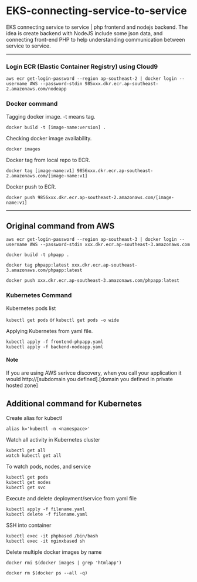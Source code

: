 # EKS-connecting-service-to-service
EKS connecting service to service | php frontend and nodejs backend. The idea is create backend with NodeJS include some json data, and connecting front-end PHP to help understanding communication between service to service. 

--- 

### Login ECR (Elastic Container Registry) using Cloud9

```
aws ecr get-login-password --region ap-southeast-2 | docker login --username AWS --password-stdin 985xxx.dkr.ecr.ap-southeast-2.amazonaws.com/nodeapp
```

### Docker command
Tagging docker image. -t means tag. 

```
docker build -t [image-name:version] . 
```

Checking docker image availability. 
```
docker images
```


Docker tag from local repo to ECR. 
```
docker tag [image-name:v1] 9856xxx.dkr.ecr.ap-southeast-2.amazonaws.com/[image-name:v1]
```

Docker push to ECR. 
```
docker push 9856xxx.dkr.ecr.ap-southeast-2.amazonaws.com/[image-name:v1]
```
---
## Original command from AWS
```
aws ecr get-login-password --region ap-southeast-3 | docker login --username AWS --password-stdin xxx.dkr.ecr.ap-southeast-3.amazonaws.com

docker build -t phpapp .

docker tag phpapp:latest xxx.dkr.ecr.ap-southeast-3.amazonaws.com/phpapp:latest

docker push xxx.dkr.ecr.ap-southeast-3.amazonaws.com/phpapp:latest
```

### Kubernetes Command
Kubernetes pods list

`kubectl get pods`
or 
`kubectl get pods -o wide`

Applying Kubernetes from yaml file. 
```
kubectl apply -f frontend-phpapp.yaml
kubectl apply -f backend-nodeapp.yaml
```

#### Note
If you are using AWS serivce discovery, when you call your application it would http://[subdomain you defined].[domain you defined in private hosted zone]


## Additional command for Kubernetes

Create alias for kubectl
```
alias k='kubectl -n <namespace>'
```

Watch all activity in Kubernetes cluster
```
kubectl get all
watch kubectl get all
```

To watch pods, nodes, and service
```
kubectl get pods
kubectl get nodes
kubectl get svc
```

Execute and delete deployment/service from yaml file
```
kubectl apply -f filename.yaml
kubectl delete -f filename.yaml
```

SSH into container
```
kubectl exec -it phpbased /bin/bash
kubectl exec -it nginxbased sh
```

Delete multiple docker images by name
```
docker rmi $(docker images | grep 'htmlapp')

docker rm $(docker ps --all -q)
```